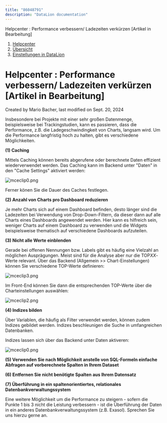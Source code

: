 ```yaml
---
title: "86048791"
description: "DataLion documentation"
---
```


Helpcenter : Performance verbessern/ Ladezeiten verkürzen \[Artikel in Bearbeitung\]  

1.  [Helpcenter](index.html)
2.  [Übersicht](2982609.html)
3.  [Einstellungen in DataLion](Einstellungen-in-DataLion_3539137.html)

# Helpcenter : Performance verbessern/ Ladezeiten verkürzen \[Artikel in Bearbeitung\]

Created by Mario Bacher, last modified on Sept. 20, 2024

Insbesondere bei Projekte mit einer sehr großen Datenmenge, beispielsweise bei Trackingstudien, kann es passieren, dass die Performance, z.B. die Ladegeschwindingkeit von Charts, langsam wird. Um die Performance langfristig hoch zu halten, gibt es verschiedene Möglichkeiten.

**(1) Caching**

Mittels Caching können bereits abgerufene oder berechnete Daten effizient wiederverwendet werden. Das Caching kann im Backend unter "Daten" in den "Cache Settings" aktiviert werden:

![mceclip0.png](/img/86048804.png?width=760)

Ferner könen Sie die Dauer des Caches festlegen.

**(2) Anzahl von Charts pro Dashboard reduzieren**

Je mehr Charts sich auf einem Dashboard befinden, desto länger sind die Ladezeiten bei Verwendung von Drop-Down-Filtern, da dieser dann auf alle Charts eines Dashboards angewendet werden. Hier kann es hilfreich sein, weniger Charts auf einem Dashboard zu verwenden und die Widgets beispielsweise thematisch auf verschiedene Dashboards aufzuteilen. 

**(3) Nicht alle Werte einblenden**

Gerade bei offenen Nennungen bzw. Labels gibt es häufig eine Vielzahl an möglichen Ausprägungen. Meist sind für die Analyse aber nur die TOP*XX*\-Werte relevant. Über das Backend (Allgemein >> Chart-Einstellungen) können Sie verschiedene TOP-Werte definieren: 

![mceclip3.png](/img/86048811.png?width=553)

Im Front-End können Sie dann die entsprechenden TOP-Werte über die Charteinstellungen auswählen:

![mceclip2.png](/img/86048817.png?width=537)

**(4) Indizes bilden**

Über Variablen, die häufig als Filter verwendet werden, können zudem Indizes gebildet werden. Indizes beschleunigen die Suche in umfangreichen Datenbanken.

Indizes lassen sich über das Backend unter Daten aktiveren:

![mceclip0.png](/img/86048804.png?width=760)

**(5) Verwenden Sie nach Möglichkeit anstelle von SQL-Formeln einfache Abfragen auf vorberechnete Spalten in Ihrem Dataset**

**(6) Entfernen Sie nicht benötigte Spalten aus Ihrem Datensatz**

**(7) Überführung in ein spaltenorientiertes, relationales Datenbankverwaltungssystem**

Eine weitere Möglichkeit um die Performance zu steigern - sofern die Punkte 1 bis 3 nicht die Leistung verbessern - ist die Überführung der Daten in ein anderes Datenbankverwaltungssystem (z.B. Exasol). Sprechen Sie uns hierzu gerne an.